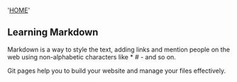 '[HOME](README.md)'<br/>

## Learning Markdown

Markdown is a way to style the text, adding links and mention people on the web using non-alphabetic characters like *  #  - and so on.

Git pages help you to build your website and manage your files effectively.